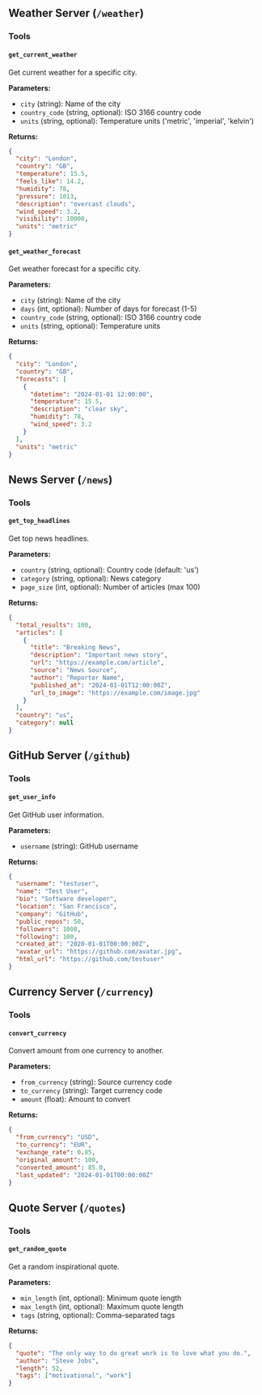 ## Weather Server (`/weather`)

### Tools

#### `get_current_weather`
Get current weather for a specific city.

**Parameters:**
- `city` (string): Name of the city
- `country_code` (string, optional): ISO 3166 country code
- `units` (string, optional): Temperature units ('metric', 'imperial', 'kelvin')

**Returns:**
```json
{
  "city": "London",
  "country": "GB",
  "temperature": 15.5,
  "feels_like": 14.2,
  "humidity": 78,
  "pressure": 1013,
  "description": "overcast clouds",
  "wind_speed": 3.2,
  "visibility": 10000,
  "units": "metric"
}
```

#### `get_weather_forecast`
Get weather forecast for a specific city.

**Parameters:**
- `city` (string): Name of the city
- `days` (int, optional): Number of days for forecast (1-5)
- `country_code` (string, optional): ISO 3166 country code
- `units` (string, optional): Temperature units

**Returns:**
```json
{
  "city": "London",
  "country": "GB",
  "forecasts": [
    {
      "datetime": "2024-01-01 12:00:00",
      "temperature": 15.5,
      "description": "clear sky",
      "humidity": 78,
      "wind_speed": 3.2
    }
  ],
  "units": "metric"
}
```

## News Server (`/news`)

### Tools

#### `get_top_headlines`
Get top news headlines.

**Parameters:**
- `country` (string, optional): Country code (default: 'us')
- `category` (string, optional): News category
- `page_size` (int, optional): Number of articles (max 100)

**Returns:**
```json
{
  "total_results": 100,
  "articles": [
    {
      "title": "Breaking News",
      "description": "Important news story",
      "url": "https://example.com/article",
      "source": "News Source",
      "author": "Reporter Name",
      "published_at": "2024-01-01T12:00:00Z",
      "url_to_image": "https://example.com/image.jpg"
    }
  ],
  "country": "us",
  "category": null
}
```

## GitHub Server (`/github`)

### Tools

#### `get_user_info`
Get GitHub user information.

**Parameters:**
- `username` (string): GitHub username

**Returns:**
```json
{
  "username": "testuser",
  "name": "Test User",
  "bio": "Software developer",
  "location": "San Francisco",
  "company": "GitHub",
  "public_repos": 50,
  "followers": 1000,
  "following": 100,
  "created_at": "2020-01-01T00:00:00Z",
  "avatar_url": "https://github.com/avatar.jpg",
  "html_url": "https://github.com/testuser"
}
```

## Currency Server (`/currency`)

### Tools

#### `convert_currency`
Convert amount from one currency to another.

**Parameters:**
- `from_currency` (string): Source currency code
- `to_currency` (string): Target currency code  
- `amount` (float): Amount to convert

**Returns:**
```json
{
  "from_currency": "USD",
  "to_currency": "EUR",
  "exchange_rate": 0.85,
  "original_amount": 100,
  "converted_amount": 85.0,
  "last_updated": "2024-01-01T00:00:00Z"
}
```

## Quote Server (`/quotes`)

### Tools

#### `get_random_quote`
Get a random inspirational quote.

**Parameters:**
- `min_length` (int, optional): Minimum quote length
- `max_length` (int, optional): Maximum quote length
- `tags` (string, optional): Comma-separated tags

**Returns:**
```json
{
  "quote": "The only way to do great work is to love what you do.",
  "author": "Steve Jobs",
  "length": 52,
  "tags": ["motivational", "work"]
}
```